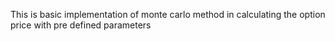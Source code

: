 This is basic implementation of monte carlo method in calculating the option price with pre defined parameters
